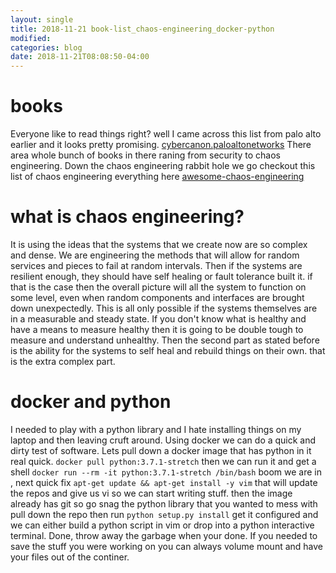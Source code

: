 ```yaml
---
layout: single
title: 2018-11-21 book-list_chaos-engineering_docker-python
modified:
categories: blog
date: 2018-11-21T08:08:50-04:00
---
```


# books
Everyone like to read things right?   well I came across this list from palo alto earlier and it looks pretty promising. 
[cybercanon.paloaltonetworks](https://cybercanon.paloaltonetworks.com/ "cybercanon.paloaltonetworks")  There area  whole bunch of books in there raning from security to chaos engineering.  Down the chaos engineering rabbit hole we go
checkout this list of chaos engineering everything here [awesome-chaos-engineering](https://github.com/dastergon/awesome-chaos-engineering "awesome-chaos-engineering") 

# what is chaos engineering?
It is using the ideas that the systems that we create now are so complex and dense.  We are engineering the methods that will allow for random services and pieces to fail at random intervals.  Then if the systems are resilient enough, they should have self healing or fault tolerance built it.  if that is the case then the overall picture will all the system to function on some level, even when random components and interfaces are brought down unexpectedly.  This is all only possible if the systems themselves are in a measurable and steady state.  If you don't know what is healthy and have a means to measure healthy then it is going to be double tough to measure and understand unhealthy.  Then the second part as stated before is the ability for the systems to self heal and rebuild things on their own. that is the extra complex part. 

# docker and python
I needed to play with a python library and I hate installing things on my laptop and then leaving cruft around.  Using docker we can do a quick and dirty test of software.
Lets pull down a docker image that has python in it real quick.
`docker pull python:3.7.1-stretch`
then we can run it and get a shell
`docker run --rm -it python:3.7.1-stretch /bin/bash`
boom we are in , next quick fix `apt-get update && apt-get install -y vim`
that will update the repos and give us vi so we can start writing stuff.   then the image already has git so go snag the python library that you wanted to mess with pull down the repo then run `python setup.py install` get it configured and we can either build a python script in vim or drop into a python interactive terminal.  Done,  throw away the garbage when your done.
If you needed to save the stuff you were working on you can always volume mount and have your files out of the continer. 